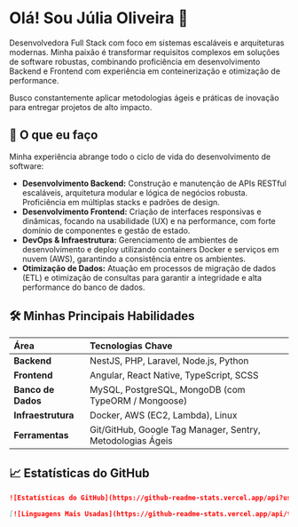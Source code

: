# Olá! Sou Júlia Oliveira 👋

Desenvolvedora Full Stack com foco em sistemas escaláveis e arquiteturas modernas. Minha paixão é transformar requisitos complexos em soluções de software robustas, combinando proficiência em desenvolvimento Backend e Frontend com experiência em conteinerização e otimização de performance.

Busco constantemente aplicar metodologias ágeis e práticas de inovação para entregar projetos de alto impacto.

## 🚀 O que eu faço

Minha experiência abrange todo o ciclo de vida do desenvolvimento de software:

* **Desenvolvimento Backend:** Construção e manutenção de APIs RESTful escaláveis, arquitetura modular e lógica de negócios robusta. Proficiência em múltiplas stacks e padrões de design.
* **Desenvolvimento Frontend:** Criação de interfaces responsivas e dinâmicas, focando na usabilidade (UX) e na performance, com forte domínio de componentes e gestão de estado.
* **DevOps & Infraestrutura:** Gerenciamento de ambientes de desenvolvimento e deploy utilizando containers Docker e serviços em nuvem (AWS), garantindo a consistência entre os ambientes.
* **Otimização de Dados:** Atuação em processos de migração de dados (ETL) e otimização de consultas para garantir a integridade e alta performance do banco de dados.

## 🛠️ Minhas Principais Habilidades

| Área | Tecnologias Chave |
| :--- | :--- |
| **Backend** | NestJS, PHP, Laravel, Node.js, Python |
| **Frontend** | Angular, React Native, TypeScript, SCSS |
| **Banco de Dados** | MySQL, PostgreSQL, MongoDB (com TypeORM / Mongoose) |
| **Infraestrutura** | Docker, AWS (EC2, Lambda), Linux |
| **Ferramentas** | Git/GitHub, Google Tag Manager, Sentry, Metodologias Ágeis |


## 📈 Estatísticas do GitHub


```markdown
![Estatísticas do GitHub](https://github-readme-stats.vercel.app/api?username=juliaoliveirall&show_icons=true&theme=radical)

[![Linguagens Mais Usadas](https://github-readme-stats.vercel.app/api/top-langs/?username=juliaoliveirall&layout=compact&theme=radical)](https://github.com/juliaoliveirall)




